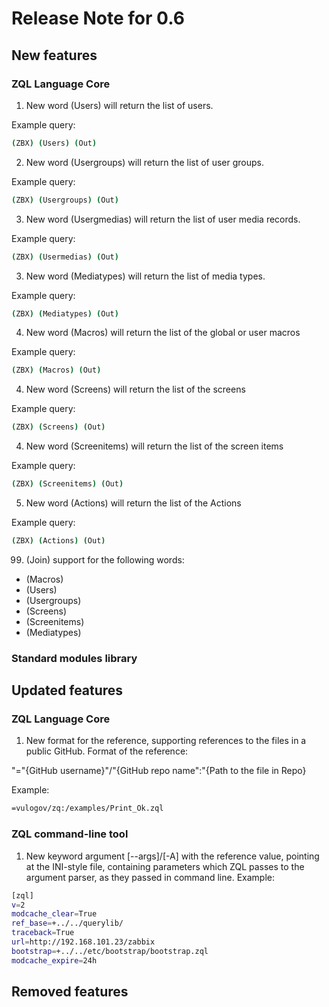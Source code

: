 # Release Note for 0.6

## New features

### ZQL Language Core

1. New word (Users) will return the list of users. 

Example query:
```bash
(ZBX) (Users) (Out)
```
2. New word (Usergroups) will return the list of user groups. 

Example query:
```bash
(ZBX) (Usergroups) (Out)
```
3. New word (Usergmedias) will return the list of user media records. 

Example query:
```bash
(ZBX) (Usermedias) (Out)
```

3. New word (Mediatypes) will return the list of  media types. 

Example query:
```bash
(ZBX) (Mediatypes) (Out)
```

4. New word (Macros) will return the list of the global or user macros 

Example query:
```bash
(ZBX) (Macros) (Out)
```

4. New word (Screens) will return the list of the screens 

Example query:
```bash
(ZBX) (Screens) (Out)
```

4. New word (Screenitems) will return the list of the screen items 

Example query:
```bash
(ZBX) (Screenitems) (Out)
```

5. New word (Actions) will return the list of the Actions 

Example query:
```bash
(ZBX) (Actions) (Out)
``` 




99. (Join) support for the following words:
* (Macros)
* (Users)
* (Usergroups)
* (Screens)
* (Screenitems)
* (Mediatypes)



### Standard modules library


## Updated features

### ZQL Language Core
1. New format for the reference, supporting references to the files in a public GitHub. Format of the reference:

"="{GitHub username}"/"{GitHub repo name":"{Path to the file in Repo}

Example:
```bash
=vulogov/zq:/examples/Print_Ok.zql
```

### ZQL command-line tool

1. New keyword argument [--args]/[-A] with the reference value, pointing at the INI-style file, containing parameters which ZQL passes to the argument parser, as they passed in command line.
 Example:
 ```bash
[zql]
v=2
modcache_clear=True
ref_base=+../../querylib/
traceback=True
url=http://192.168.101.23/zabbix
bootstrap=+../../etc/bootstrap/bootstrap.zql
modcache_expire=24h
```



## Removed features
